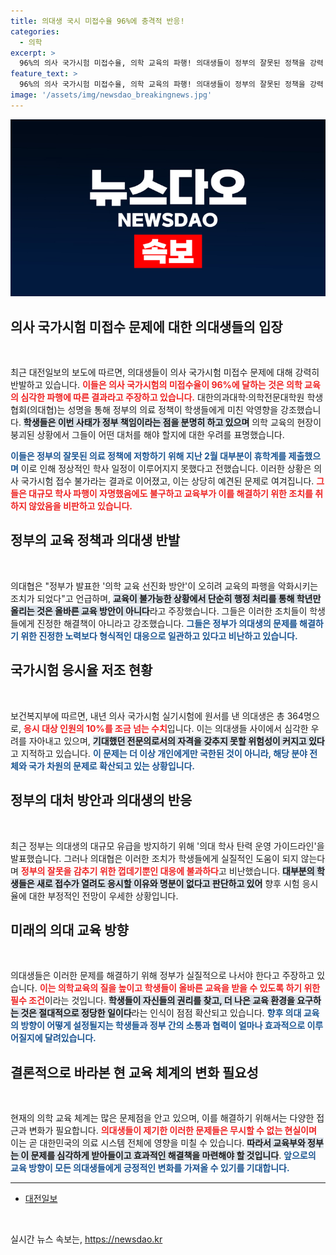 ```yaml
---
title: 의대생 국시 미접수율 96%에 충격적 반응!
categories:
  - 의학
excerpt: >
  96%의 의사 국가시험 미접수율, 의학 교육의 파행! 의대생들이 정부의 잘못된 정책을 강력 비판하며, 상황을 개선할 수 없는 교육부의 무능함을 조목조목 지적했다. 이들이 목소리를 높이는 이유는?
feature_text: >
  96%의 의사 국가시험 미접수율, 의학 교육의 파행! 의대생들이 정부의 잘못된 정책을 강력 비판하며, 상황을 개선할 수 없는 교육부의 무능함을 조목조목 지적했다. 이들이 목소리를 높이는 이유는?
image: '/assets/img/newsdao_breakingnews.jpg'
---
```


<p><img src="/assets/img/newsdao_breakingnews.jpg" alt="firstkoreanews 속보" /></p>

<h2 data-ke-size="size26">의사 국가시험 미접수 문제에 대한 의대생들의 입장</h2>

<p data-ke-size="size16">&nbsp;</p>

<p>최근 대전일보의 보도에 따르면, 의대생들이 의사 국가시험 미접수 문제에 대해 강력히 반발하고 있습니다. <b><span style="color: #ee2323;">이들은 의사 국가시험의 미접수율이 96%에 달하는 것은 의학 교육의 심각한 파행에 따른 결과라고 주장하고 있습니다.</span></b> 대한의과대학·의학전문대학원 학생협회(의대협)는 성명을 통해 정부의 의료 정책이 학생들에게 미친 악영향을 강조했습니다. <b><span style="background-color: #21538527;">학생들은 이번 사태가 정부 책임이라는 점을 분명히 하고 있으며</span></b> 의학 교육의 현장이 붕괴된 상황에서 그들이 어떤 대처를 해야 할지에 대한 우려를 표명했습니다. </p>

<p><b><span style="color: #1a5490;">이들은 정부의 잘못된 의료 정책에 저항하기 위해 지난 2월 대부분이 휴학계를 제출했으며</span></b> 이로 인해 정상적인 학사 일정이 이루어지지 못했다고 전했습니다. 이러한 상황은 의사 국가시험 접수 불가라는 결과로 이어졌고, 이는 상당히 예견된 문제로 여겨집니다. <b><span style="color: #ee2323;">그들은 대규모 학사 파행이 자명했음에도 불구하고 교육부가 이를 해결하기 위한 조치를 취하지 않았음을 비판하고 있습니다.</span></b></p>

<h2 data-ke-size="size26">정부의 교육 정책과 의대생 반발</h2>

<p data-ke-size="size16">&nbsp;</p>

<p>의대협은 "정부가 발표한 '의학 교육 선진화 방안'이 오히려 교육의 파행을 악화시키는 조치가 되었다"고 언급하며, <b><span style="background-color: #21538527;">교육이 불가능한 상황에서 단순히 행정 처리를 통해 학년만 올리는 것은 올바른 교육 방안이 아니다</span></b>라고 주장했습니다. 그들은 이러한 조치들이 학생들에게 진정한 해결책이 아니라고 강조했습니다. <b><span style="color: #1a5490;">그들은 정부가 의대생의 문제를 해결하기 위한 진정한 노력보다 형식적인 대응으로 일관하고 있다고 비난하고 있습니다.</span></b></p>

<h2 data-ke-size="size26">국가시험 응시율 저조 현황</h2>

<p data-ke-size="size16">&nbsp;</p>

<p>보건복지부에 따르면, 내년 의사 국가시험 실기시험에 원서를 낸 의대생은 총 364명으로, <b><span style="color: #ee2323;">응시 대상 인원의 10%를 조금 넘는 수치</span></b>입니다. 이는 의대생들 사이에서 심각한 우려를 자아내고 있으며, <b><span style="background-color: #21538527;">기대했던 전문의로서의 자격을 갖추지 못할 위험성이 커지고 있다</span></b>고 지적하고 있습니다. <b><span style="color: #1a5490;">이 문제는 더 이상 개인에게만 국한된 것이 아니라, 해당 분야 전체와 국가 차원의 문제로 확산되고 있는 상황입니다.</span></b></p>

<h2 data-ke-size="size26">정부의 대처 방안과 의대생의 반응</h2>

<p data-ke-size="size16">&nbsp;</p>

<p>최근 정부는 의대생의 대규모 유급을 방지하기 위해 '의대 학사 탄력 운영 가이드라인'을 발표했습니다. 그러나 의대협은 이러한 조치가 학생들에게 실질적인 도움이 되지 않는다며 <b><span style="color: #ee2323;">정부의 잘못을 감추기 위한 껍데기뿐인 대응에 불과하다</span></b>고 비난했습니다. <b><span style="background-color: #21538527;">대부분의 학생들은 새로 접수가 열려도 응시할 이유와 명분이 없다고 판단하고 있어</span></b> 향후 시험 응시율에 대한 부정적인 전망이 우세한 상황입니다.</p>

<h2 data-ke-size="size26">미래의 의대 교육 방향</h2>

<p data-ke-size="size16">&nbsp;</p>

<p>의대생들은 이러한 문제를 해결하기 위해 정부가 실질적으로 나서야 한다고 주장하고 있습니다. <b><span style="color: #ee2323;">이는 의학교육의 질을 높이고 학생들이 올바른 교육을 받을 수 있도록 하기 위한 필수 조건</span></b>이라는 것입니다. <b><span style="background-color: #21538527;">학생들이 자신들의 권리를 찾고, 더 나은 교육 환경을 요구하는 것은 절대적으로 정당한 일이다</span></b>라는 인식이 점점 확산되고 있습니다. <b><span style="color: #1a5490;">향후 의대 교육의 방향이 어떻게 설정될지는 학생들과 정부 간의 소통과 협력이 얼마나 효과적으로 이루어질지에 달려있습니다.</span></b> </p>

<h2 data-ke-size="size26">결론적으로 바라본 현 교육 체계의 변화 필요성</h2>

<p data-ke-size="size16">&nbsp;</p>

<p>현재의 의학 교육 체계는 많은 문제점을 안고 있으며, 이를 해결하기 위해서는 다양한 접근과 변화가 필요합니다. <b><span style="color: #ee2323;">의대생들이 제기한 이러한 문제들은 무시할 수 없는 현실이며</span></b> 이는 곧 대한민국의 의료 시스템 전체에 영향을 미칠 수 있습니다. <b><span style="background-color: #21538527;">따라서 교육부와 정부는 이 문제를 심각하게 받아들이고 효과적인 해결책을 마련해야 할 것입니다</span></b>. <b><span style="color: #1a5490;">앞으로의 교육 방향이 모든 의대생들에게 긍정적인 변화를 가져올 수 있기를 기대합니다.</span></b> </p>

<hr>

<!-- 링크 출처 -->

<ul>
    <li><a href="https://www.daejeonilbo.com/news/newsitem.asp?pk_no=789978">대전일보</a></li>
</ul>

<p data-ke-size="size16">&nbsp;</p>
실시간 뉴스 속보는, <a href="https://newsdao.kr" rel="dofollow">https://newsdao.kr</a>


